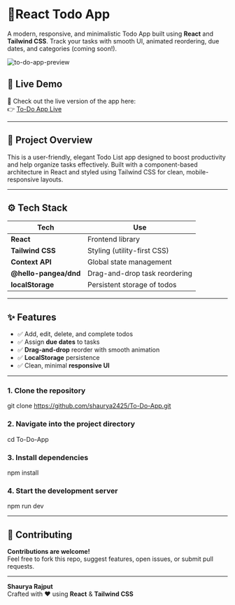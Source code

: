 # 📝React Todo App

A modern, responsive, and minimalistic Todo App built using **React** and **Tailwind CSS**. Track your tasks with smooth UI, animated reordering, due dates, and categories (coming soon!).

![to-do-app-preview](https://github.com/user-attachments/assets/74e01743-4fd3-4628-bc3f-afab64c339fe)

## 🔗 Live Demo

🚀 Check out the live version of the app here:  
👉 [To-Do App Live](https://to-do-app-seven-silk.vercel.app/)

---

## 🚀 Project Overview

This is a user-friendly, elegant Todo List app designed to boost productivity and help organize tasks effectively. Built with a component-based architecture in React and styled using Tailwind CSS for clean, mobile-responsive layouts.

---

## ⚙️ Tech Stack

| Tech                     | Use                                |
|--------------------------|-------------------------------------|
| **React**               | Frontend library                    |
| **Tailwind CSS**        | Styling (utility-first CSS)         |
| **Context API**         | Global state management             |
| **@hello-pangea/dnd**   | Drag-and-drop task reordering       |
| **localStorage**        | Persistent storage of todos         |

---

## ✨ Features

- ✅ Add, edit, delete, and complete todos
- ✅ Assign **due dates** to tasks
- ✅ **Drag-and-drop** reorder with smooth animation
- ✅ **LocalStorage** persistence
- ✅ Clean, minimal **responsive UI**

---


### 1. Clone the repository
git clone https://github.com/shaurya2425/To-Do-App.git

### 2. Navigate into the project directory
cd To-Do-App

### 3. Install dependencies
npm install

### 4. Start the development server
npm run dev

---

## 🤝 Contributing

**Contributions are welcome!**  
Feel free to fork this repo, suggest features, open issues, or submit pull requests.

---

**Shaurya Rajput**  
Crafted with ❤️ using **React** & **Tailwind CSS**


